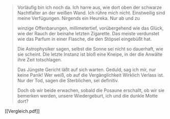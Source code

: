 >  Vorläufig bin ich noch da. Ich harre aus,
> wie dort oben der schwarze Nachtfalter
> an der weißen Wand. Ich rühre mich nicht.
> Einstweilig sind meine Verfügungen.
> Nirgends ein Heureka. Nur ab und zu
> 
> winzige Offenbarungen, millimetertief,
> vorübergehend wie das Glück, wie der Rauch
> der beinahe letzten Zigarette.
> Das meiste verdunstet wie das Parfum in einer Flasche,
> die den Stöpsel eingebüßt hat.
> 
> Die Astrophysiker sagen,
> selbst die Sonne sei nicht so dauerhaft,
> wie sie scheint. Die letzte Instanz
> ist bloß eine Kneipe, in der die Anwälte
> ihre Zeit totschlagen.
> 
> Das Jüngste Gericht läßt auf sich warten.
> Geduld, sag ich mir, nur keine Panik!
> Wer weiß, ob auf die Vergänglichkeit
> Wirklich Verlass ist. Nur der Tod,
> sagen die Sterblichen, sei definitiv.
> 
> Doch ob wir beide erwachen,
> sobald die Posaune erschallt,
> ob wir sie bemerken werden,
> unsere Wiedergeburt,
> ich und die dunkle Motte dort?


[[Vergleich.pdf]]